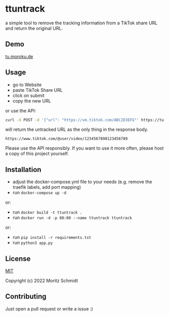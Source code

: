 # ttuntrack

a simple tool to remove the tracking information from a TikTok share URL and return the original URL.

## Demo

[tu.moroku.de](https://tu.moroku.de)

## Usage

- go to Website
- paste TikTok Share URL
- click on submit
- copy the new URL

or use the API:

```bash
curl -X POST -d '{"url": "https://vm.tiktok.com/ABC2D3EFG"' https://tu.moroku.de/tt-untrack
```

will return the untracked URL as the only thing in the response body.

```text
https://www.tiktok.com/@user/video/1234567890123456789
```

Please use the API responsibly. If you want to use it more often, please host a copy of this project yourself.

## Installation

- adjust the docker-compose.yml file to your needs (e.g. remove the traefik labels, add port mapping)
- run `docker-compose up -d`

or:

- run `docker build -t ttuntrack .`
- run `docker run -d -p 80:80 --name ttuntrack ttuntrack`

or:

- run `pip install -r requirements.txt`
- run `python3 app.py`

## License

[MIT](https://choosealicense.com/licenses/mit/)

Copyright (c) 2022 Moritz Schmidt

## Contributing

Just open a pull request or write a issue :)
